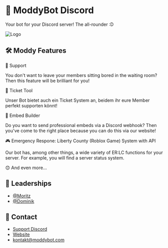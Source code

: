 # 🤖 ModdyBot Discord

Your bot for your Discord server! The all-rounder :D

![Logo](https://media.discordapp.net/attachments/1091767842552172666/1245726923796123698/aa88469f5e8ef7eddb0179d9819df6fd.png?ex=6671881b&is=6670369b&hm=86ebea7b61631c4169b8c23f1c2f76ec1dc708799abb49e353f0c5c19bcada5f&=&format=webp&quality=lossless)

## 🛠️ Moddy Features

🎤 Support

You don't want to leave your members sitting bored in the waiting room? Then this feature will be brilliant for you!

🎫 Ticket Tool

Unser Bot bietet auch ein Ticket System an, beidem ihr eure Member perfekt supporten könnt!

🧾 Embed Builder

Do you want to send professional embeds via a Discord webhook? Then you've come to the right place because you can do this via our website!

🎮 Emergency Respone: Liberty County (Roblox Game) System with API

Our bot has, among other things, a wide variety of ER:LC functions for your server. For example, you will find a server status system.



😊 And even more...

## 👥 Leaderships

- [@Moritz](https://www.github.com/moritz1dev)
- [@Dominik](https://www.github.com/domezocktgames1 )

## 🧾 Contact

- [Support Discord](https://discord.gg/jDFsqvZ2my)
- [Website](https://moddybot.com)
- [kontakt@moddybot.com](https://mailto:kontakt@moddybot.com)
